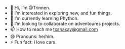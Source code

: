 - 👋 Hi, I’m @Trinnen.
- 👀 I’m interested in exploring new, and fun things.
- 🌱 I’m currently learning Phython.
- 💞️ I’m looking to collaborate on adventoures projects.
- 📫 How to reach me txanaxay@gmail.com
- 😄 Pronouns: he/him.
- ⚡ Fun fact: i love cars.

<!---
Trinnen/Trinnen is a ✨ special ✨ repository because its `README.md` (this file) appears on your GitHub profile.
You can click the Preview link to take a look at your changes.
--->
